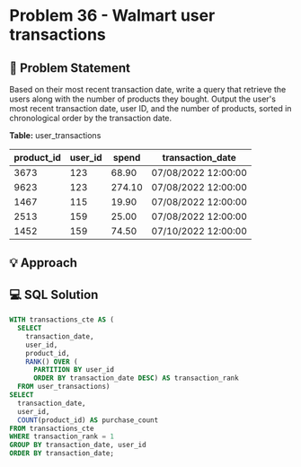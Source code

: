 # Problem 36 - Walmart user transactions

## 📄 Problem Statement
Based on their most recent transaction date, write a query that retrieve the users along with the number of products they bought.
Output the user's most recent transaction date, user ID, and the number of products, 
sorted in chronological order by the transaction date.

**Table:** user_transactions

| product_id	|user_id	|spend		|transaction_date|
|------|-----|-----|----|
| 3673		|123		|68.90		|07/08/2022 12:00:00|
|9623		|123		|274.10		|07/08/2022 12:00:00|
|1467		|115		|19.90		|07/08/2022 12:00:00|
|2513		|159		|25.00		|07/08/2022 12:00:00|
|1452		|159		|74.50		|07/10/2022 12:00:00|

## 💡 Approach

## 💻 SQL Solution

```sql
WITH transactions_cte AS (
  SELECT 
    transaction_date, 
    user_id, 
    product_id, 
    RANK() OVER (
      PARTITION BY user_id 
      ORDER BY transaction_date DESC) AS transaction_rank 
  FROM user_transactions) 
SELECT 
  transaction_date, 
  user_id,
  COUNT(product_id) AS purchase_count
FROM transactions_cte
WHERE transaction_rank = 1 
GROUP BY transaction_date, user_id
ORDER BY transaction_date;
